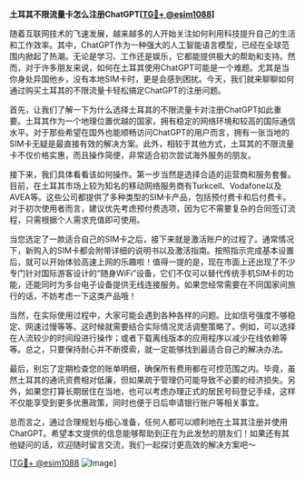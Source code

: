 **土耳其不限流量卡怎么注册ChatGPT[[TG💪+ @esim1088](https://t.me/s/esim1088)]**

随着互联网技术的飞速发展，越来越多的人开始关注如何利用科技提升自己的生活和工作效率。其中，ChatGPT作为一种强大的人工智能语言模型，已经在全球范围内掀起了热潮。无论是学习、工作还是娱乐，它都能提供极大的帮助和支持。然而，对于许多朋友来说，如何在土耳其使用ChatGPT可能是一个难题。尤其是当你身处异国他乡，没有本地SIM卡时，更是会感到困扰。今天，我们就来聊聊如何通过购买土耳其的不限流量卡轻松搞定ChatGPT的注册问题。

首先，让我们了解一下为什么选择土耳其的不限流量卡对注册ChatGPT如此重要。土耳其作为一个地理位置优越的国家，拥有稳定的网络环境和较高的国际通信水平。对于那些希望在国外也能顺畅访问ChatGPT的用户而言，拥有一张当地的SIM卡无疑是最直接有效的解决方案。此外，相较于其他方式，土耳其的不限流量卡不仅价格实惠，而且操作简便，非常适合初次尝试海外服务的朋友。

接下来，我们具体看看该如何操作。第一步当然是选择合适的运营商和服务套餐。目前，在土耳其市场上较为知名的移动网络服务商有Turkcell、Vodafone以及AVEA等。这些公司都提供了多种类型的SIM卡产品，包括预付费卡和后付费卡。对于初次使用者而言，建议优先考虑预付费选项，因为它不需要复杂的合同签订流程，只需根据个人需求充值即可使用。

当您选定了一款适合自己的SIM卡之后，接下来就是激活账户的过程了。通常情况下，新购入的SIM卡都会附带详细的说明书以及激活指南。按照指示完成基本设置后，就可以开始体验高速上网的乐趣啦！值得一提的是，现在市面上还出现了不少专门针对国际游客设计的“随身WiFi”设备，它们不仅可以替代传统手机SIM卡的功能，还能同时为多台电子设备提供无线连接服务。如果您经常需要在不同国家间旅行的话，不妨考虑一下这类产品哦！

当然，在实际使用过程中，大家可能会遇到各种各样的问题。比如信号强度不够稳定、网速过慢等等。这时候就需要结合实际情况灵活调整策略了。例如，可以选择在人流较少的时间段进行操作；或者下载离线版本的应用程序以减少在线依赖等等。总之，只要保持耐心并不断摸索，就一定能够找到最适合自己的解决办法。

最后，别忘了定期检查您的账单明细，确保所有费用都在可控范围之内。毕竟，虽然土耳其的通讯资费相对低廉，但如果疏于管理仍可能导致不必要的经济损失。另外，如果您打算长期居住在当地，也可以考虑办理正式的居民号码登记手续，这样不仅能享受到更多优惠政策，同时也便于日后申请银行账户等相关事宜。

总而言之，通过合理规划与细心准备，任何人都可以顺利地在土耳其注册并使用ChatGPT。希望本文提供的信息能够帮助到正在为此发愁的朋友们！如果还有其他疑问的话，欢迎随时留言交流，我们一起探讨更高效的解决方案吧～ 

[[TG💪+ @esim1088](https://t.me/s/esim1088) ![Image](https://i.postimg.cc/4NQfJmqS/Snipaste-2025-05-13-00-14-12.png)]